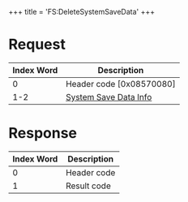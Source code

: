 +++
title = 'FS:DeleteSystemSaveData'
+++

# Request

| Index Word | Description                                                                |
|------------|----------------------------------------------------------------------------|
| 0          | Header code \[0x08570080\]                                                 |
| 1-2        | [System Save Data Info](Filesystem_services#SystemSaveDataInfo "wikilink") |

# Response

| Index Word | Description |
|------------|-------------|
| 0          | Header code |
| 1          | Result code |